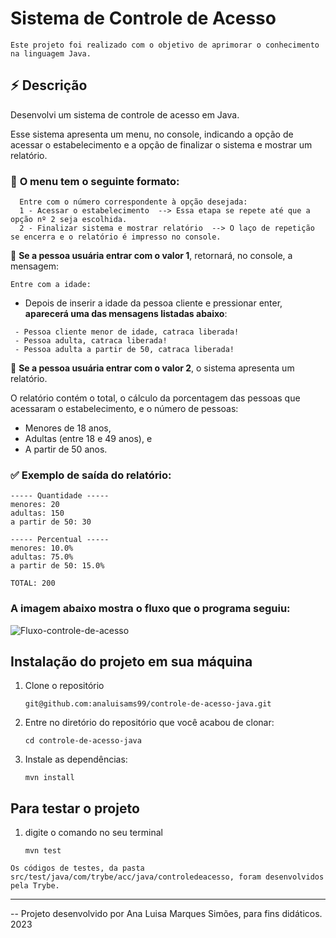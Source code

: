 # Sistema de Controle de Acesso

    Este projeto foi realizado com o objetivo de aprimorar o conhecimento na linguagem Java.

## :zap: Descrição
  Desenvolvi um sistema de controle de acesso em Java. 

  Esse sistema apresenta um menu, no console, indicando a opção de acessar o estabelecimento e a opção de finalizar o sistema e mostrar um relatório.
  
  ### :memo: **O menu tem o seguinte formato:**
  ```
    Entre com o número correspondente à opção desejada:
    1 - Acessar o estabelecimento  --> Essa etapa se repete até que a opção nº 2 seja escolhida.
    2 - Finalizar sistema e mostrar relatório  --> O laço de repetição se encerra e o relatório é impresso no console. 
  ```
  
  :pushpin: **Se a pessoa usuária entrar com o valor 1**, retornará, no console, a mensagem:
  ```
  Entre com a idade:
  ```
  * Depois de inserir a idade da pessoa cliente e pressionar enter, **aparecerá uma das mensagens listadas abaixo**:
   ```
    - Pessoa cliente menor de idade, catraca liberada!
    - Pessoa adulta, catraca liberada!
    - Pessoa adulta a partir de 50, catraca liberada!
   ```

  :pushpin: **Se a pessoa usuária entrar com o valor 2**, o sistema apresenta um relatório.

  O relatório contém o total, o cálculo da porcentagem das pessoas que acessaram o estabelecimento, e o número de pessoas: 
 
  - Menores de 18 anos,
  - Adultas (entre 18 e 49 anos), e
  - A partir de 50 anos.

  ### :white_check_mark: **Exemplo de saída do relatório:**
   ```
   ----- Quantidade ----- 
   menores: 20
   adultas: 150 
   a partir de 50: 30

   ----- Percentual ----- 
   menores: 10.0% 
   adultas: 75.0% 
   a partir de 50: 15.0%

   TOTAL: 200 
   ``` 
### A imagem abaixo mostra o fluxo que o programa seguiu:
![Fluxo-controle-de-acesso](https://github.com/analuisams99/controle-de-acesso-java/blob/main/img/controle-acesso.png)


## Instalação do projeto em sua máquina
  1. Clone o repositório
   
     `git@github.com:analuisams99/controle-de-acesso-java.git`
    
  2. Entre no diretório do repositório que você acabou de clonar:
  
     `cd controle-de-acesso-java`

  3. Instale as dependências:
    
     `mvn install`

## Para testar o projeto
  1. digite o comando no seu terminal
      
      `mvn test`
      
    Os códigos de testes, da pasta src/test/java/com/trybe/acc/java/controledeacesso, foram desenvolvidos pela Trybe.
    
---

-- Projeto desenvolvido por Ana Luisa Marques Simões, para fins didáticos. 2023
